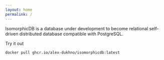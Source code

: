 ```yaml
---
layout: home
permalink: /
---
```


IsomorphicDB is a database under development to become relational self-driven distributed database compatible with PostgreSQL.

Try it out

```shell
docker pull ghcr.io/alex-dukhno/isomorphicdb:latest
```